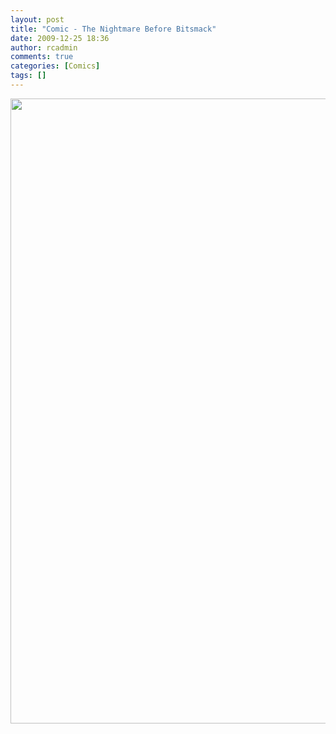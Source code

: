 ```yaml
---
layout: post
title: "Comic - The Nightmare Before Bitsmack"
date: 2009-12-25 18:36
author: rcadmin
comments: true
categories: [Comics]
tags: []
---
```

<a href="http://bitsmack.com/wp/2009/12/25/comic-the-nigh…efore-bitsmack/"><img src="http://bitsmack.com/wp/wp-content/uploads/2009/12/20091225.jpg" alt="" title="Happy Christmas!!" width="680" height="1000" class="alignnone size-full wp-image-1882" /></a>
